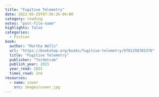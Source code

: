 ```yaml
---
title: "Fugitive Telemetry"
date: 2022-05-25T07:56:35-04:00
category: reading
notes: "post-file-name"
highlights: false
categories:
  - Fiction
book:
  author: "Martha Wells"
  url: "https://bookshop.org/books/fugitive-telemetry/9781250765376"
  title: "Fugitive Telemetry"
  publisher: "Tordotcom"
  publish_year: 2021
  year_read: 2022
  times_read: 2nd
resources:
  - name: cover
    src: images/cover.jpg
---
```


